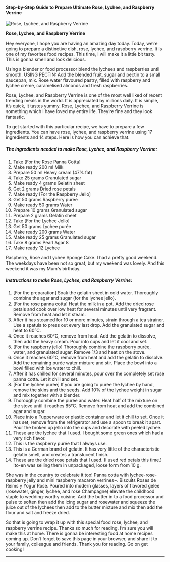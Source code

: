             

#### Step-by-Step Guide to Prepare Ultimate Rose, Lychee, and Raspberry Verrine

![Rose, Lychee, and Raspberry Verrine](https://img-global.cpcdn.com/recipes/4557821277372416/751x532cq70/rose-lychee-and-raspberry-verrine-recipe-main-photo.jpg)

**Rose, Lychee, and Raspberry Verrine**

Hey everyone, I hope you are having an amazing day today. Today, we’re going to prepare a distinctive dish, rose, lychee, and raspberry verrine. It is one of my favorites food recipes. This time, I will make it a little bit tasty. This is gonna smell and look delicious.

Using a blender or food processor blend the lychees and raspberries until smooth. USING PECTIN: Add the blended fruit, sugar and pectin to a small saucepan, mix. Rose water flavoured pastry, filled with raspberry and lychee crème, caramelised almonds and fresh raspberries.

Rose, Lychee, and Raspberry Verrine is one of the most well liked of recent trending meals in the world. It is appreciated by millions daily. It is simple, it’s quick, it tastes yummy. Rose, Lychee, and Raspberry Verrine is something which I have loved my entire life. They’re fine and they look fantastic.

To get started with this particular recipe, we have to prepare a few ingredients. You can have rose, lychee, and raspberry verrine using 17 ingredients and 14 steps. Here is how you can achieve that.

##### The ingredients needed to make Rose, Lychee, and Raspberry Verrine:

1.  Take \[For the Rose Panna Cotta\]
2.  Make ready 200 ml Milk
3.  Prepare 50 ml Heavy cream (47% fat)
4.  Take 25 grams Granulated sugar
5.  Make ready 4 grams Gelatin sheet
6.  Get 2 grams Dried rose petals
7.  Make ready \[For the Raspberry Jello\]
8.  Get 50 grams Raspberry purée
9.  Make ready 50 grams Water
10.  Prepare 10 grams Granulated sugar
11.  Prepare 2 grams Gelatin sheet
12.  Take \[For the Lychee Jello\]
13.  Get 50 grams Lychee purée
14.  Make ready 200 grams Water
15.  Make ready 25 grams Granulated sugar
16.  Take 8 grams Pearl Agar 8
17.  Make ready 12 Lychee

Raspberry, Rose and Lychee Sponge Cake. I had a pretty good weekend. The weekdays have been not so great, but my weekend was lovely. And this weekend it was my Mum's birthday.

##### Instructions to make Rose, Lychee, and Raspberry Verrine:

1.  \[For the preparation\] Soak the gelatin sheet in cold water. Thoroughly combine the agar and sugar (for the lychee jello).
2.  \[For the rose panna cotta\] Heat the milk in a pot. Add the dried rose petals and cook over low heat for several minutes until very fragrant. Remove from heat and let it steam.
3.  After it has steamed for 10 or more minutes, strain through a tea strainer. Use a spatula to press out every last drop. Add the granulated sugar and heat to 60°C.
4.  Once it reaches 60°C, remove from heat. Add the gelatin to dissolve, then add the heavy cream. Pour into cups and let it cool and set.
5.  \[For the raspberry jello\] Thoroughly combine the raspberry purée, water, and granulated sugar. Remove 1/3 and heat on the stove.
6.  Once it reaches 60°C, remove from heat and add the gelatin to dissolve. Add the remaining purée water mixture and stir. Place the bowl into a bowl filled with ice water to chill.
7.  After it has chilled for several minutes, pour over the completely set rose panna cotta. Let it chill and set.
8.  \[For the lychee purée\] If you are going to purée the lychee by hand, remove the skins and the seeds. Add 10% of the lychee weight in sugar and mix together with a blender.
9.  Thoroughly combine the purée and water. Heat half of the mixture on the stove until it reaches 85°C. Remove from heat and add the combined agar and sugar.
10.  Place into a Tupperware or plastic container and let it chill to set. Once it has set, remove from the refrigerator and use a spoon to break it apart. Pour the broken up jello into the cups and decorate with peeled lychee.
11.  These are the lychee that I used. I bought some green ones which had a very rich flavor.
12.  This is the raspberry purée that I always use.
13.  This is a German brand of gelatin. It has very little of the characteristic gelatin smell, and creates a translucent finish.
14.  These are the dried rose petals that I used. (I used red petals this time.) Ito-en was selling them in unpackaged, loose form from 10 g.

She was in the country to celebrate it too! Panna cotta with lychee-rose-raspberry jelly and mini raspberry macaron verrines~. Biscuits Roses de Reims y Yogur Rose. Poured into modern glasses, layers of flavored gelee (rosewater, ginger, lychee, and rose Champagne) elevate the childhood staple to wedding-worthy cuisine. Add the butter in to a food processor and pulse to soften then add the icing sugar and rosewater and squeeze the juice out of the lychees then add to the butter mixture and mix then add the flour and salt and freeze dried.

So that is going to wrap it up with this special food rose, lychee, and raspberry verrine recipe. Thanks so much for reading. I’m sure you will make this at home. There is gonna be interesting food at home recipes coming up. Don’t forget to save this page in your browser, and share it to your family, colleague and friends. Thank you for reading. Go on get cooking!

* * *